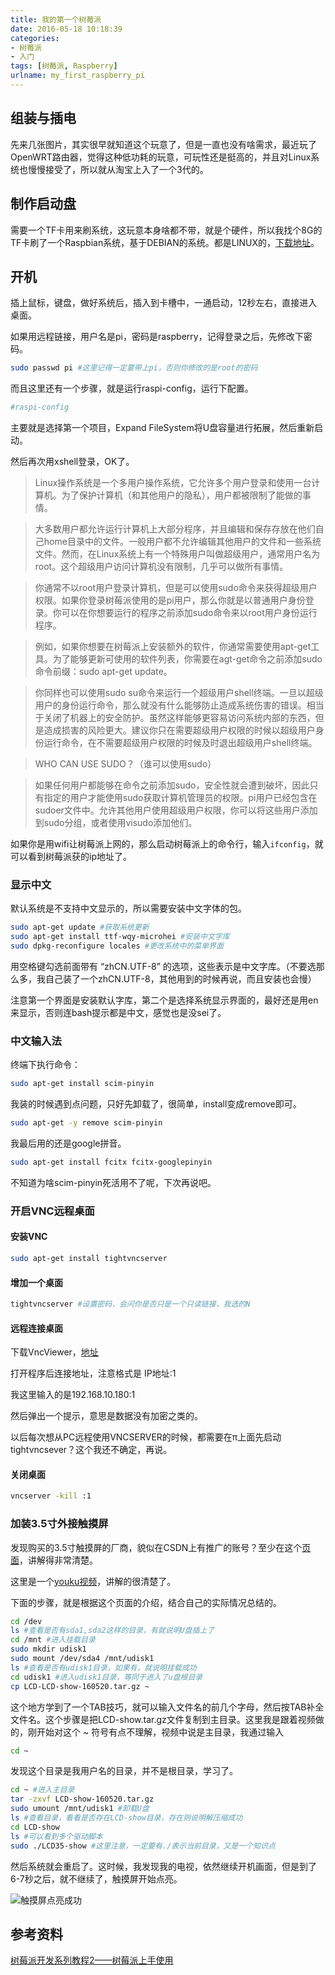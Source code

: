 ```yaml
---
title: 我的第一个树莓派
date: 2016-05-18 10:18:39
categories: 
- 树莓派
- 入门
tags: [树莓派, Raspberry]
urlname: my_first_raspberry_pi
---
```


## 组装与插电

先来几张图片，其实很早就知道这个玩意了，但是一直也没有啥需求，最近玩了OpenWRT路由器，觉得这种低功耗的玩意，可玩性还是挺高的，并且对Linux系统也慢慢接受了，所以就从淘宝上入了一个3代的。

## 制作启动盘

需要一个TF卡用来刷系统，这玩意本身啥都不带，就是个硬件，所以我找个8G的TF卡刷了一个Raspbian系统，基于DEBIAN的系统。都是LINUX的，[下载地址](https://www.raspberrypi.org/downloads/)。<!-- more -->

## 开机

插上鼠标，键盘，做好系统后，插入到卡槽中，一通启动，12秒左右，直接进入桌面。

如果用远程链接，用户名是pi，密码是raspberry，记得登录之后，先修改下密码。

``` bash
sudo passwd pi #这里记得一定要带上pi，否则你修改的是root的密码
```

而且这里还有一个步骤，就是运行raspi-config，运行下配置。

``` bash
#raspi-config
```

主要就是选择第一个项目，Expand FileSystem将U盘容量进行拓展，然后重新启动。

然后再次用xshell登录，OK了。

> Linux操作系统是一个多用户操作系统，它允许多个用户登录和使用一台计算机。为了保护计算机（和其他用户的隐私），用户都被限制了能做的事情。

> 大多数用户都允许运行计算机上大部分程序，并且编辑和保存存放在他们自己home目录中的文件。一般用户都不允许编辑其他用户的文件和一些系统文件。然而，在Linux系统上有一个特殊用户叫做超级用户，通常用户名为root。这个超级用户访问计算机没有限制，几乎可以做所有事情。

> 你通常不以root用户登录计算机，但是可以使用sudo命令来获得超级用户权限。如果你登录树莓派使用的是pi用户，那么你就是以普通用户身份登录。你可以在你想要运行的程序之前添加sudo命令来以root用户身份运行程序。

> 例如，如果你想要在树莓派上安装额外的软件，你通常需要使用apt-get工具。为了能够更新可使用的软件列表，你需要在agt-get命令之前添加sudo命令前缀：sudo apt-get update。

> 你同样也可以使用sudo su命令来运行一个超级用户shell终端。一旦以超级用户的身份运行命令，那么就没有什么能够防止造成系统伤害的错误。相当于关闭了机器上的安全防护。虽然这样能够更容易访问系统内部的东西，但是造成损害的风险更大。建议你只在需要超级用户权限的时候以超级用户身份运行命令，在不需要超级用户权限的时候及时退出超级用户shell终端。

> WHO CAN USE SUDO？（谁可以使用sudo）

> 如果任何用户都能够在命令之前添加sudo，安全性就会遭到破坏，因此只有指定的用户才能使用sudo获取计算机管理员的权限。pi用户已经包含在sudoer文件中。允许其他用户使用超级用户权限，你可以将这些用户添加到sudo分组，或者使用visudo添加他们。

如果你是用wifi让树莓派上网的，那么启动树莓派上的命令行，输入```ifconfig```，就可以看到树莓派获的ip地址了。

### 显示中文

默认系统是不支持中文显示的，所以需要安装中文字体的包。

``` bash
sudo apt-get update #获取系统更新
sudo apt-get install ttf-wqy-microhei #安装中文字库
sudo dpkg-reconfigure locales #更改系统中的菜单界面
```

用空格键勾选前面带有 “zhCN.UTF-8” 的选项，这些表示是中文字库。（不要选那么多，我自己装了一个zhCN.UTF-8，其他用到的时候再说，而且安装也会慢）

注意第一个界面是安装默认字库，第二个是选择系统显示界面的，最好还是用en来显示，否则连bash提示都是中文，感觉也是没sei了。

### 中文输入法

终端下执行命令：

``` bash
sudo apt-get install scim-pinyin
```

我装的时候遇到点问题，只好先卸载了，很简单，install变成remove即可。

``` bash
sudo apt-get -y remove scim-pinyin
```

我最后用的还是google拼音。

``` bash
sudo apt-get install fcitx fcitx-googlepinyin
```

不知道为啥scim-pinyin死活用不了呢，下次再说吧。

### 开启VNC远程桌面

#### 安装VNC

``` bash
sudo apt-get install tightvncserver  
```

#### 增加一个桌面

``` bash
tightvncserver #设置密码，会问你是否只是一个只读链接，我选的N  
```

#### 远程连接桌面

下载VncViewer，[地址](http://www.realvnc.com/download/viewer/)

打开程序后连接地址，注意格式是 IP地址:1

我这里输入的是192.168.10.180:1

然后弹出一个提示，意思是数据没有加密之类的。

以后每次想从PC远程使用VNCSERVER的时候，都需要在π上面先启动tightvncsever？这个我还不确定，再说。

#### 关闭桌面

``` bash
vncserver -kill :1
```

### 加装3.5寸外接触摸屏

发现购买的3.5寸触摸屏的厂商，貌似在CSDN上有推广的账号？至少在这个[页面](http://blog.csdn.net/huayucong/article/details/49338979)，讲解得非常清楚。

这里是一个[youku视频](http://www.waveshare.net/wiki/3.5inch-RPi-LCD-A-Video)，讲解的很清楚了。

下面的步骤，就是根据这个页面的介绍，结合自己的实际情况总结的。

``` bash
cd /dev
ls #查看是否有sda1,sda2这样的目录，有就说明U盘插上了
cd /mnt #进入挂载目录
sudo mkdir udisk1
sudo mount /dev/sda4 /mnt/udisk1
ls #查看是否有udisk1目录，如果有，就说明挂载成功
cd udisk1 #进入udisk1目录，等同于进入了u盘根目录
cp LCD-LCD-show-160520.tar.gz ~
```

这个地方学到了一个TAB技巧，就可以输入文件名的前几个字母，然后按TAB补全文件名。这个步骤是把LCD-show.tar.gz文件复制到主目录。这里我是跟着视频做的，刚开始对这个 ~ 符号有点不理解，视频中说是主目录，我通过输入

``` bash
cd ~
```

发现这个目录是我用户名的目录，并不是根目录，学习了。

``` bash
cd ~ #进入主目录
tar -zxvf LCD-show-160520.tar.gz
sudo umount /mnt/udisk1 #卸载U盘
ls #查看目录，看看是否存在LCD-show目录，存在则说明解压缩成功
cd LCD-show
ls #可以看到多个驱动脚本
sudo ./LCD35-show #这里注意，一定要有./表示当前目录，又是一个知识点
```

然后系统就会重启了。这时候，我发现我的电视，依然继续开机画面，但是到了6-7秒之后，就不继续了，触摸屏开始点亮。

![触摸屏点亮成功](IMG20160525222224.jpg)

## 参考资料
[树莓派开发系列教程2——树莓派上手使用](http://blog.csdn.net/xdw1985829/article/details/38779827)

